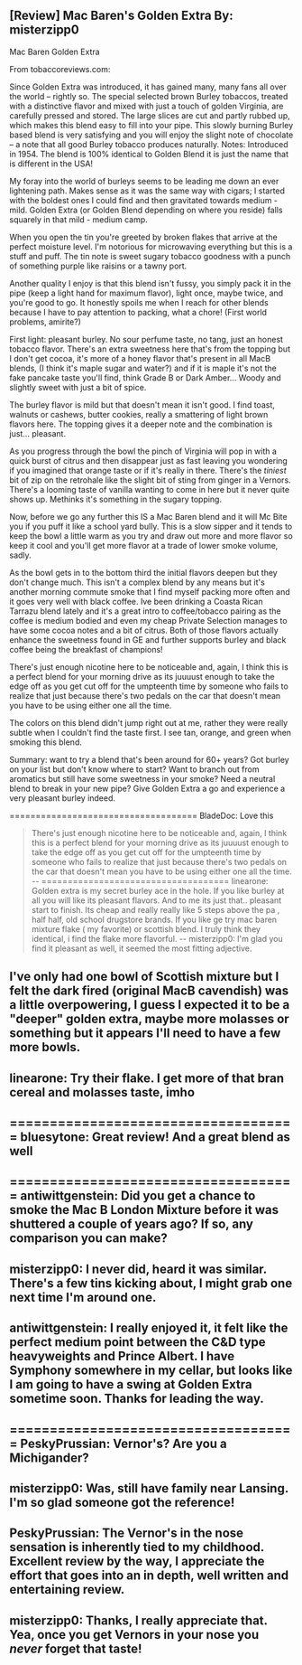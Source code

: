 [Review] Mac Baren's Golden Extra
By: misterzipp0
---
Mac Baren Golden Extra

From tobaccoreviews.com:

Since Golden Extra was introduced, it has gained many, many fans all over the world – rightly so. The special selected brown Burley tobaccos, treated with a distinctive flavor and mixed with just a touch of golden Virginia, are carefully pressed and stored. The large slices are cut and partly rubbed up, which makes this blend easy to fill into your pipe. This slowly burning Burley based blend is very satisfying and you will enjoy the slight note of chocolate – a note that all good Burley tobacco produces naturally.
Notes: Introduced in 1954. The blend is 100% identical to Golden Blend it is just the name that is different in the USA!



My foray into the world of burleys seems to be leading me down an ever lightening path. Makes sense as it was the same way with cigars; I started with the boldest ones I could find and then gravitated towards medium - mild.  Golden Extra (or Golden Blend depending on where you reside) falls squarely in that mild - medium camp.

When you open the tin you're greeted by broken flakes that arrive at the perfect moisture level. I'm notorious for microwaving everything but this is a stuff and puff. The tin note is sweet sugary tobacco goodness with a punch of something purple like raisins or a tawny port.  

Another quality I enjoy is that this blend isn't fussy, you simply pack it in the pipe (keep a light hand for maximum flavor), light once, maybe twice, and you're good to go.  It honestly spoils me when I reach for other blends because I have to pay attention to packing, what a chore! (First world problems, amirite?)


First light: pleasant burley. No sour perfume taste, no tang, just an honest tobacco flavor.  There's an extra sweetness here that's from the topping but I don't get cocoa, it's more of a honey flavor that's present in all MacB blends, (I think it's maple sugar and water?) and if it is maple it's not the fake pancake taste you'll find, think Grade B or Dark Amber... Woody and slightly sweet with just a bit of spice.

The burley flavor is mild but that doesn't mean it isn't good.  I find toast, walnuts or cashews, butter cookies, really a smattering of light brown flavors here.  The topping gives it a deeper note and the combination is just... pleasant.  

As you progress through the bowl the pinch of Virginia will pop in with a quick burst of citrus and then disappear just as fast leaving you wondering if you imagined that orange taste or if it's really in there.  There's the *tiniest* bit of zip on the retrohale like the slight bit of sting from ginger in a Vernors.  There's a looming taste of vanilla wanting to come in here but it never quite shows up. Methinks it's something in the sugary topping.

Now, before we go any further this IS a Mac Baren blend and it will Mc Bite you if you puff it like a school yard bully.  This is a slow sipper and it tends to keep the bowl a little warm as you try and draw out more and more flavor so keep it cool and you'll get more flavor at a trade of lower smoke volume, sadly.

As the bowl gets in to the bottom third the initial flavors deepen but they don't change much.  This isn't a complex blend by any means but it's another morning commute smoke that I find myself packing more often and it goes very well with black coffee.  Ive been drinking a Coasta Rican Tarrazu blend lately and it's a great intro to coffee/tobacco  pairing as the coffee is medium bodied and even my cheap Private Selection manages to have some cocoa notes and a bit of citrus.  Both of those flavors actually enhance the sweetness found in GE and further supports burley and black coffee being the breakfast of champions!

There's just enough nicotine here to be noticeable and, again, I think this is a perfect blend for your morning drive as its juuuust enough to take the edge off as you get cut off for the umpteenth time by someone who fails to realize that just because there's two pedals on the car that doesn't mean you have to be using either one all the time.

The colors on this blend didn't jump right out at me, rather they were really subtle when I couldn't find the taste first.  I see tan, orange, and green when smoking this blend.

Summary: want to try a blend that's been around for 60+ years? Got burley on your list but don't know where to start?  Want to branch out from aromatics but still have some sweetness in your smoke?  Need a neutral blend to break in your new pipe? Give Golden Extra a go and experience a very pleasant burley indeed.




====================================
BladeDoc: Love this

> There's just enough nicotine here to be noticeable and, again, I think this is a perfect blend for your morning drive as its juuuust enough to take the edge off as you get cut off for the umpteenth time by someone who fails to realize that just because there's two pedals on the car that doesn't mean you have to be using either one all the time. 
--
====================================
linearone: Golden extra is my secret burley ace in the hole. If you like burley at all you will like its pleasant flavors. And to me its just that.. pleasant start to finish. Its cheap and really really like 5 steps above the pa , half half, old school drugstore brands. If you like ge try mac baren mixture flake ( my favorite) or scottish blend. I truly think they identical, i find the flake more flavorful.
--
misterzipp0: I'm glad you find it pleasant as well, it  seemed the most fitting adjective.

I've only had one bowl of Scottish mixture but I felt the dark fired (original MacB cavendish) was a little overpowering, I guess I expected it to be a "deeper" golden extra, maybe more molasses or something but it appears I'll need to have a few more bowls.
--
linearone: Try their flake. I get more of that bran cereal and molasses taste, imho
--
====================================
bluesytone: Great review! And a great blend as well
--
====================================
antiwittgenstein: Did you get a chance to smoke the Mac B London Mixture before it was shuttered a couple of years ago? If so, any comparison you can make?
--
misterzipp0: I never did, heard it was similar.  There's a few tins kicking about, I might grab one next time I'm around one.
--
antiwittgenstein: I really enjoyed it, it felt like the perfect medium point between the C&D type heavyweights and Prince Albert. I have Symphony somewhere in my cellar, but looks like I am going to have a swing at Golden Extra sometime soon. Thanks for leading the way.
--
====================================
PeskyPrussian: Vernor's? Are you a Michigander? 
--
misterzipp0: Was, still have family near Lansing.  I'm so glad someone got the reference!
--
PeskyPrussian: The Vernor's in the nose sensation is inherently tied to my childhood. Excellent review by the way, I appreciate the effort that goes into an in depth, well written and entertaining review. 
--
misterzipp0: Thanks, I really appreciate that. Yea, once you get Vernors in your nose you *never* forget that taste!
--

